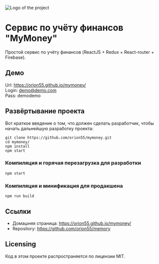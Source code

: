 ![Logo of the project](https://orion55.github.io/mymoney/mymoney.jpg)
# Сервис по учёту финансов "MyMoney"
Простой сервис по учёту финансов (ReactJS + Redux + React-router + Firebase).<br/>
## Демо
Url: https://orion55.github.io/mymoney/<br/>
Login: demo@demo.com<br/>
Pass: demodemo<br/>


## Развёртывание проекта
Вот краткое введение о том, что должен сделать разработчик, чтобы начать дальнейшую разработку проекта:
```
git clone https://github.com/orion55/mymoney.git
cd mymoney/
npm install
npm start
```

### Компиляция и горячая перезагрузка для разработки
```
npm start
```

### Компиляция и минификация для продакшена
```
npm run build
```
## Ссылки

- Домашняя страница: https://orion55.github.io/mymoney/
- Repository: https://github.com/orion55/memory



## Licensing

Код в этом проекте распространяется по лицензии MIT.
